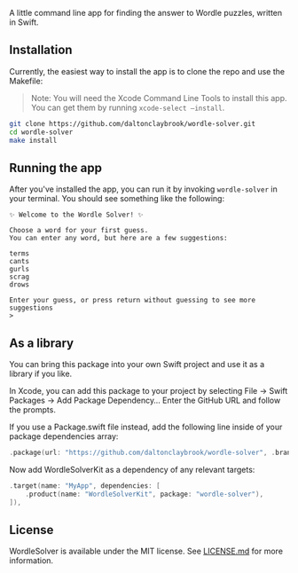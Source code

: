 A little command line app for finding the answer to Wordle puzzles, written in Swift.

## Installation

Currently, the easiest way to install the app is to clone the repo and use the Makefile:

> Note: You will need the Xcode Command Line Tools to install this app. You can get them by running `xcode-select –install`.

```bash
git clone https://github.com/daltonclaybrook/wordle-solver.git
cd wordle-solver
make install
```

## Running the app

After you've installed the app, you can run it by invoking `wordle-solver` in your terminal. You should see something like the following:

```
✨ Welcome to the Wordle Solver! ✨

Choose a word for your first guess.
You can enter any word, but here are a few suggestions:

terms
cants
gurls
scrag
drows

Enter your guess, or press return without guessing to see more suggestions
> 
```

## As a library

You can bring this package into your own Swift project and use it as a library if you like.

In Xcode, you can add this package to your project by selecting File -> Swift Packages -> Add Package Dependency… Enter the GitHub URL and follow the prompts.

If you use a Package.swift file instead, add the following line inside of your package dependencies array:

```swift
.package(url: "https://github.com/daltonclaybrook/wordle-solver", .branch("main")),
```

Now add WordleSolverKit as a dependency of any relevant targets:

```swift
.target(name: "MyApp", dependencies: [
    .product(name: "WordleSolverKit", package: "wordle-solver"),
]),
```

## License

WordleSolver is available under the MIT license. See [LICENSE.md](https://github.com/daltonclaybrook/wordle-solver/blob/main/LICENSE.md) for more information.
